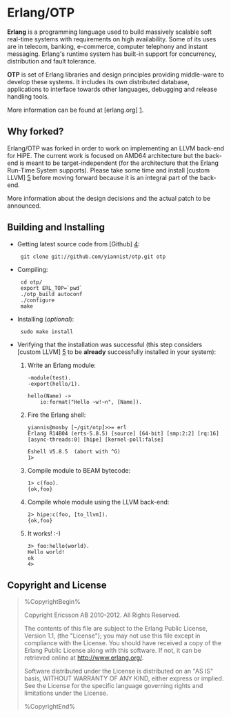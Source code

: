 Erlang/OTP
==========

**Erlang** is a programming language used to build massively scalable soft
real-time systems with requirements on high availability. Some of its
uses are in telecom, banking, e-commerce, computer telephony and
instant messaging. Erlang's runtime system has built-in support for
concurrency, distribution and fault tolerance.

**OTP** is set of Erlang libraries and design principles providing
middle-ware to develop these systems. It includes its own distributed
database, applications to interface towards other languages, debugging
and release handling tools.

More information can be found at [erlang.org] [1].

Why forked?
-----------
Erlang/OTP was forked in order to work on implementing an LLVM
back-end for HiPE. The current work is focused on AMD64 architecture
but the back-end is meant to be target-independent (for the
architecture that the Erlang Run-Time System supports). Please take
some time and install [custom LLVM] [5] before moving forward because
it is an integral part of the back-end.

More information about the design decisions and the actual patch to be announced.

Building and Installing
-----------------------
*  Getting latest source code from [Github] [4]:

        git clone git://github.com/yiannist/otp.git otp

*  Compiling:

	    cd otp/
	    export ERL_TOP=`pwd`
	    ./otp_build autoconf
	    ./configure
	    make

*  Installing (*optional*):

        sudo make install

*  Verifying that the installation was successful (this
   step considers [custom LLVM] [5] to be **already** successfully
   installed in your system): 

    1.  Write an Erlang module:
         
            -module(test).
            -export(hello/1).
            
            hello(Name) ->
                io:format("Hello ~w!~n", [Name]).

    2.  Fire the Erlang shell:

            yiannis@mosby [~/git/otp]>>= erl
            Erlang R14B04 (erts-5.8.5) [source] [64-bit] [smp:2:2] [rq:16]
            [async-threads:0] [hipe] [kernel-poll:false]

            Eshell V5.8.5  (abort with ^G)
            1>

    3.  Compile module to BEAM bytecode:

            1> c(foo).
            {ok,foo}

    4.  Compile whole module using the LLVM back-end:

            2> hipe:c(foo, [to_llvm]).
            {ok,foo}

    5.  It works! :-)

            3> foo:hello(world).	
            Hello world!	
            ok	 
            4>

Copyright and License
---------------------

> %CopyrightBegin%
>
> Copyright Ericsson AB 2010-2012. All Rights Reserved.
>
> The contents of this file are subject to the Erlang Public License,
> Version 1.1, (the "License"); you may not use this file except in
> compliance with the License. You should have received a copy of the
> Erlang Public License along with this software. If not, it can be
> retrieved online at http://www.erlang.org/.
>
> Software distributed under the License is distributed on an "AS IS"
> basis, WITHOUT WARRANTY OF ANY KIND, either express or implied. See
> the License for the specific language governing rights and limitations
> under the License.
>
> %CopyrightEnd%



   [1]: http://www.erlang.org
   [2]: http://wiki.github.com/erlang/otp/submitting-patches
   [3]: http://www.erlang.org/faq.html
   [4]: http://github.com/yiannist/otp
   [5]: http://github.com/yiannist/llvm-2.8
